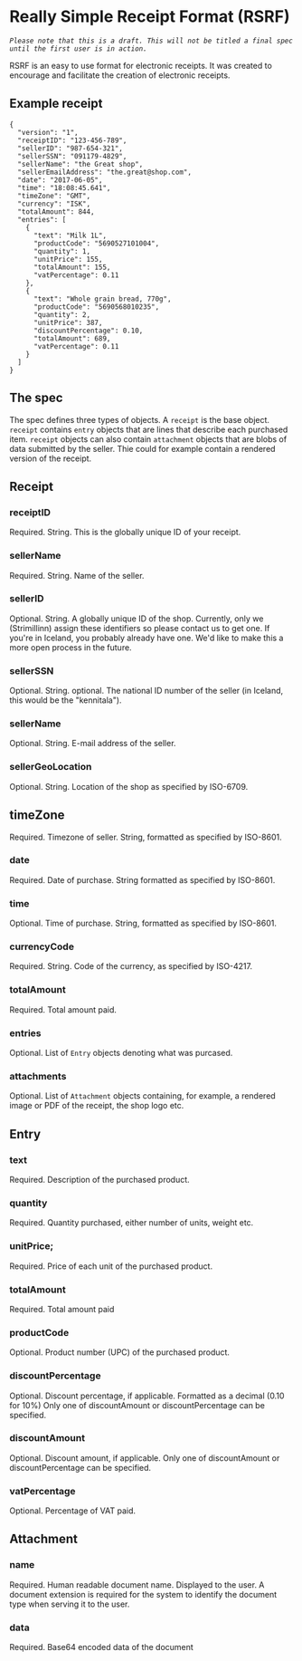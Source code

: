 # Really Simple Receipt Format (RSRF)

*`Please note that this is a draft. This will not be titled a final spec until the first user is in action.`*

RSRF is an easy to use format for electronic receipts. It was created to encourage and facilitate the creation of electronic receipts.

## Example receipt

```
{
  "version": "1",
  "receiptID": "123-456-789",
  "sellerID": "987-654-321",
  "sellerSSN": "091179-4829",
  "sellerName": "the Great shop",
  "sellerEmailAddress": "the.great@shop.com",
  "date": "2017-06-05",
  "time": "18:08:45.641",
  "timeZone": "GMT",
  "currency": "ISK",
  "totalAmount": 844,
  "entries": [
    {
      "text": "Milk 1L",
      "productCode": "5690527101004",
      "quantity": 1,
      "unitPrice": 155,
      "totalAmount": 155,
      "vatPercentage": 0.11
    },
    {
      "text": "Whole grain bread, 770g",
      "productCode": "5690568010235",
      "quantity": 2,
      "unitPrice": 387,
      "discountPercentage": 0.10,
      "totalAmount": 689,
      "vatPercentage": 0.11
    }
  ]
}
```

## The spec

The spec defines three types of objects. A `receipt` is the base object. `receipt` contains `entry` objects that are lines that describe each purchased item. `receipt` objects can also contain `attachment` objects that are blobs of data submitted by the seller. Thie could for example contain a rendered version of the receipt.

## Receipt

### receiptID
Required. String. This is the globally unique ID of your receipt.

### sellerName
Required. String. Name of the seller.

### sellerID
Optional. String. A globally unique ID of the shop. Currently, only we (Strimillinn) assign these identifiers so please contact us to get one. If you're in Iceland, you probably already have one. We'd like to make this a more open process in the future.

### sellerSSN
Optional. String. optional. The national ID number of the seller (in Iceland, this would be the "kennitala").

### sellerName
Optional. String. E-mail address of the seller.

### sellerGeoLocation
Optional. String. Location of the shop as specified by ISO-6709.

## timeZone
Required. Timezone of seller. String, formatted as specified by ISO-8601.

### date
Required. Date of purchase. String formatted as specified by ISO-8601.

### time
Optional. Time of purchase. String, formatted as specified by ISO-8601.

### currencyCode
Required. String. Code of the currency, as specified by ISO-4217.

### totalAmount
Required. Total amount paid.

### entries
Optional. List of `Entry` objects denoting what was purcased.

### attachments
Optional. List of `Attachment` objects containing, for example, a rendered image or PDF of the receipt, the shop logo etc.

## Entry

### text
Required. Description of the purchased product.

### quantity
Required. Quantity purchased, either number of units, weight etc.

### unitPrice;
Required. Price of each unit of the purchased product.

### totalAmount
Required. Total amount paid

### productCode
Optional. Product number (UPC) of the purchased product.

### discountPercentage
Optional. Discount percentage, if applicable. Formatted as a decimal (0.10 for 10%)
Only one of discountAmount or discountPercentage can be specified.

### discountAmount
Optional. Discount amount, if applicable.
Only one of discountAmount or discountPercentage can be specified.

### vatPercentage
Optional. Percentage of VAT paid.

## Attachment

### name
Required. Human readable document name. Displayed to the user. A document extension is required for the system to identify the document type when serving it to the user.

### data
Required. Base64 encoded data of the document
